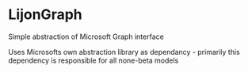 # LijonGraph
Simple abstraction of Microsoft Graph interface

Uses Microsofts own abstraction library as dependancy - primarily this dependency is responsible for all none-beta models

